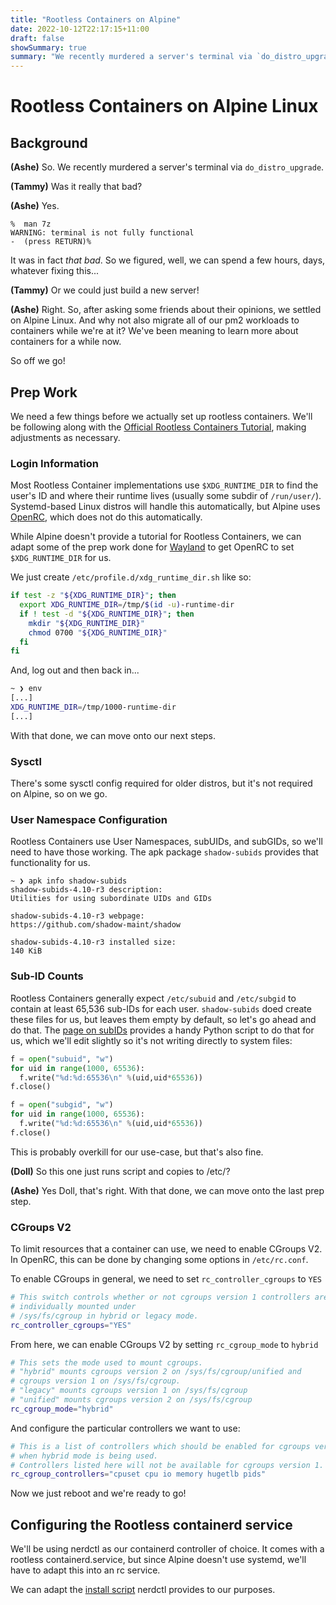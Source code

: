 ```yaml
---
title: "Rootless Containers on Alpine"
date: 2022-10-12T22:17:15+11:00
draft: false
showSummary: true
summary: "We recently murdered a server's terminal via `do_distro_upgrade`, and thought it'd be a good time to learn more about containers and Alpine."
---
```


# Rootless Containers on Alpine Linux

## Background
**(Ashe)**
So. We recently murdered a server's terminal via `do_distro_upgrade`.

**(Tammy)** Was it really that bad?

**(Ashe)** Yes.

```
%  man 7z                               
WARNING: terminal is not fully functional
-  (press RETURN)%
```
It was in fact *that bad*. So we figured, well, we can spend a few hours, days, whatever fixing this...

**(Tammy)** Or we could just build a new server!

**(Ashe)** Right.
So, after asking some friends about their opinions, we settled on Alpine Linux. And why not also migrate all of our pm2 workloads to containers while we're at it? We've been meaning to learn more about containers for a while now.

So off we go!

## Prep Work

We need a few things before we actually set up rootless containers. We'll be following along with the [Official Rootless Containers Tutorial](https://rootlesscontaine.rs/getting-started/common/), making adjustments as necessary.

### Login Information

Most Rootless Container implementations use `$XDG_RUNTIME_DIR` to find the user's ID and where their runtime lives (usually some subdir of `/run/user/`).
Systemd-based Linux distros will handle this automatically, but Alpine uses [OpenRC](https://wiki.alpinelinux.org/wiki/OpenRC), which does not do this automatically.

While Alpine doesn't provide a tutorial for Rootless Containers, we can adapt some of the prep work done for [Wayland](https://wiki.alpinelinux.org/wiki/Wayland) to get OpenRC to set `$XDG_RUNTIME_DIR` for us.

We just create `/etc/profile.d/xdg_runtime_dir.sh` like so:
```sh
if test -z "${XDG_RUNTIME_DIR}"; then
  export XDG_RUNTIME_DIR=/tmp/$(id -u)-runtime-dir
  if ! test -d "${XDG_RUNTIME_DIR}"; then
    mkdir "${XDG_RUNTIME_DIR}"
    chmod 0700 "${XDG_RUNTIME_DIR}"
  fi
fi
```
And, log out and then back in...
```sh
~ ❯ env
[...]
XDG_RUNTIME_DIR=/tmp/1000-runtime-dir
[...]
```

With that done, we can move onto our next steps.

### Sysctl
There's some sysctl config required for older distros, but it's not required on Alpine, so on we go.

### User Namespace Configuration
Rootless Containers use User Namespaces, subUIDs, and subGIDs, so we'll need to have those working. The apk package `shadow-subids` provides that functionality for us.
```
~ ❯ apk info shadow-subids
shadow-subids-4.10-r3 description:
Utilities for using subordinate UIDs and GIDs

shadow-subids-4.10-r3 webpage:
https://github.com/shadow-maint/shadow

shadow-subids-4.10-r3 installed size:
140 KiB
```

### Sub-ID Counts
Rootless Containers generally expect `/etc/subuid` and `/etc/subgid` to contain at least 65,536 sub-IDs for each user.
`shadow-subids` doed create these files for us, but leaves them empty by default, so let's go ahead and do that.
The [page on subIDs](https://rootlesscontaine.rs/getting-started/common/subuid/) provides a handy Python script to do that for us, which we'll edit slightly so it's not writing directly to system files:
```python
f = open("subuid", "w")
for uid in range(1000, 65536):
  f.write("%d:%d:65536\n" %(uid,uid*65536))
f.close()

f = open("subgid", "w")
for uid in range(1000, 65536):
  f.write("%d:%d:65536\n" %(uid,uid*65536))
f.close()
```
This is probably overkill for our use-case, but that's also fine.

**(Doll)** So this one just runs script and copies to /etc/?

**(Ashe)** Yes Doll, that's right.
With that done, we can move onto the last prep step.

### CGroups V2
To limit resources that a container can use, we need to enable CGroups V2. In OpenRC, this can be done by changing some options in `/etc/rc.conf`.

To enable CGroups in general, we need to set `rc_controller_cgroups` to `YES`
```sh
# This switch controls whether or not cgroups version 1 controllers are
# individually mounted under
# /sys/fs/cgroup in hybrid or legacy mode.
rc_controller_cgroups="YES"
```
From here, we can enable CGroups V2 by setting `rc_cgroup_mode` to `hybrid`
```sh
# This sets the mode used to mount cgroups.
# "hybrid" mounts cgroups version 2 on /sys/fs/cgroup/unified and
# cgroups version 1 on /sys/fs/cgroup.
# "legacy" mounts cgroups version 1 on /sys/fs/cgroup
# "unified" mounts cgroups version 2 on /sys/fs/cgroup
rc_cgroup_mode="hybrid"
```
And configure the particular controllers we want to use:
```sh
# This is a list of controllers which should be enabled for cgroups version 2
# when hybrid mode is being used.
# Controllers listed here will not be available for cgroups version 1.
rc_cgroup_controllers="cpuset cpu io memory hugetlb pids"
```
Now we just reboot and we're ready to go!

## Configuring the Rootless containerd service
We'll be using nerdctl as our containerd controller of choice. It comes with a rootless containerd.service, but since Alpine doesn't use systemd, we'll have to adapt this into an rc service.

We can adapt the [install script](https://github.com/containerd/nerdctl/blob/48f189a53a24c12838433f5bb5dd57f536816a8a/extras/rootless/containerd-rootless-setuptool.sh) nerdctl provides to our purposes.

